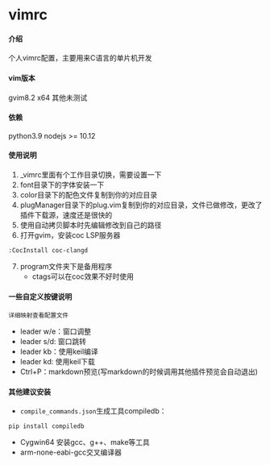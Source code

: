# vimrc

#### 介绍
个人vimrc配置，主要用来C语言的单片机开发

#### vim版本
gvim8.2 x64
其他未测试

#### 依赖

python3.9
nodejs >= 10.12

#### 使用说明

1.  _vimrc里面有个工作目录切换，需要设置一下
2.  font目录下的字体安装一下
3.  color目录下的配色文件复制到你的对应目录
4.  plugManager目录下的plug.vim复制到你的对应目录，文件已做修改，更改了插件下载源，速度还是很快的
5.  使用自动拷贝脚本时先编辑修改到自己的路径
6.  打开gvim，安装coc LSP服务器
```
:CocInstall coc-clangd
```
7.  program文件夹下是备用程序
	- ctags可以在coc效果不好时使用

#### 一些自定义按键说明
	详细映射查看配置文件
- leader w/e：窗口调整
- leader s/d: 窗口跳转
- leader kb：使用keil编译
- leader kd: 使用keil下载
- Ctrl+P：markdown预览(写markdown的时候调用其他插件预览会自动退出)
#### 其他建议安装
- `compile_commands.json`生成工具compiledb：
```
pip install compiledb 
```
- Cygwin64 安装gcc、g++、make等工具
- arm-none-eabi-gcc交叉编译器
